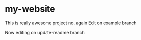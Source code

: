 # my-website

This is really awesome project no. again
Edit on example branch

Now editing on update-readme branch
